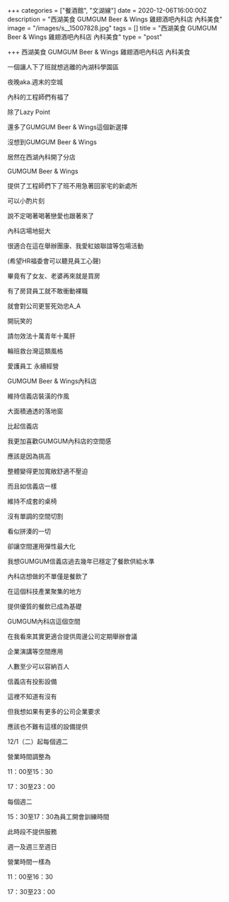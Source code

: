 +++
categories = ["餐酒館", "文湖線"]
date = 2020-12-06T16:00:00Z
description = "西湖美食 GUMGUM Beer & Wings 雞翅酒吧內科店 內科美食"
image = "/images/s__15007828.jpg"
tags = []
title = "西湖美食 GUMGUM Beer & Wings 雞翅酒吧內科店 內科美食"
type = "post"

+++
西湖美食 GUMGUM Beer & Wings 雞翅酒吧內科店 內科美食

一個讓人下了班就想逃離的內湖科學園區

夜晚aka.週末的空城

內科的工程師們有福了

除了Lazy Point

還多了GUMGUM Beer & Wings這個新選擇

沒想到GUMGUM Beer & Wings

居然在西湖內科開了分店

GUMGUM Beer & Wings

提供了工程師們下了班不用急著回家宅的新處所

可以小酌片刻

說不定喝著喝著戀愛也跟著來了

內科店場地挺大

很適合在這在舉辦團康、我愛紅娘聯誼等包場活動

(希望HR福委會可以聽見員工心聲)

畢竟有了女友、老婆再來就是買房

有了房貸員工就不敢衝動裸職

就會對公司更誓死効忠A_A

開玩笑的

請勿效法十萬青年十萬肝

輪班救台灣這類風格

愛護員工 永續經營

GUMGUM Beer & Wings內科店

維持信義店裝潢的作風

大面積通透的落地窗

比起信義店

我更加喜歡GUMGUM內科店的空間感

應該是因為挑高

整體變得更加寬敞舒適不壓迫

而且如信義店一樣

維持不成套的桌椅

沒有單調的空間切割

看似拼湊的一切

卻讓空間運用彈性最大化

我想GUMGUM信義店過去幾年已穩定了餐飲供給水準

內科店想做的不單僅是餐飲了

在這個科技產業聚集的地方

提供優質的餐飲已成為基礎

GUMGUM內科店這個空間

在我看來其實更適合提供周邊公司定期舉辦會議

企業演講等空間應用

人數至少可以容納百人

信義店有投影設備

這裡不知道有沒有

但我想如果有更多的公司企業要求

應該也不難有這樣的設備提供

12/1（二）起每個週二

營業時間調整為

11：00至15：30

17：30至23：00

每個週二

15：30至17：30為員工開會訓練時間

此時段不提供服務

週一及週三至週日

營業時間一樣為

11：00至16：30

17：30至23：00